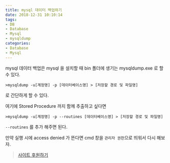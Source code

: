 ```yaml
---
title: mysql 데이터 백업하기
date: 2018-12-31 10:10:14
tags: 
- DB
- Database
- Mysql
- mysqldump
categories: 
- Database
- Mysql
---
```


mysql 데이터 백업은 mysql 을 설치할 때 bin 폴더에 생기는 mysqldump.exe 로 할 수 있다.

```
>mysqldump -u[계정명] -p [데이터베이스명] > [저장할 경로 및 파일명]
```

로 간단하게 할 수 있다.

여기에 Stored Procedure 까지 함께 추출하고 싶다면 

```
>mysqldump -u[계정명] -p --routines [데이터베이스명] > [저장할 경로 및 파일명]
```

`--routines` 를 추가 해주면 된다.

만약 실행 시에 access denied 가 뜬다면 cmd 창을 `관리자 권한`으로 띄워서 다시 해보자.


> [사이트 후원하기](https://toon.at/donate/636800116400915381)